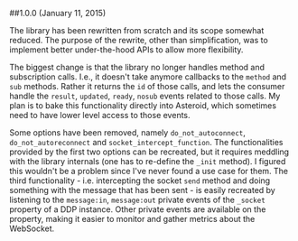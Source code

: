 ##1.0.0 (January 11, 2015)

The library has been rewritten from scratch and its scope somewhat reduced. The
purpose of the rewrite, other than simplification, was to implement better
under-the-hood APIs to allow more flexibility.

The biggest change is that the library no longer handles method and
subscription calls. I.e., it doesn't take anymore callbacks to the `method` and
`sub` methods.  Rather it returns the `id` of those calls, and lets the
consumer handle the `result`, `updated`, `ready`, `nosub` events related to
those calls. My plan is to bake this functionality directly into Asteroid,
which sometimes need to have lower level access to those events.

Some options have been removed, namely `do_not_autoconnect`,
`do_not_autoreconnect` and `socket_intercept_function`. The functionalities
provided by the first two options can be recreated, but it requires meddling
with the library internals (one has to re-define the `_init` method). I figured
this wouldn't be a problem since I've never found a use case for them. The
third functionality - i.e. intercepting the socket `send` method and doing
something with the message that has been sent - is easily recreated by
listening to the `message:in`, `message:out` private events of the `_socket`
property of a DDP instance. Other private events are available on the property,
making it easier to monitor and gather metrics about the WebSocket.
